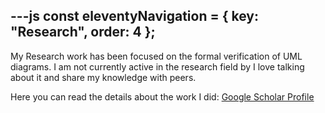 ---js
const eleventyNavigation = {
	key: "Research",
	order: 4
};
---
My Research work has been focused on the formal verification of UML diagrams. I am not currently active in the research field by I love talking about it and share my knowledge with peers.

Here you can read the details about the work I did:
[Google Scholar Profile](https://scholar.google.com/citations?user=V75rvqAAAAAJ&hl=en)
